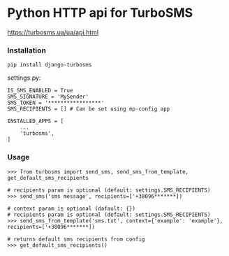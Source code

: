 # Python HTTP api for TurboSMS
https://turbosms.ua/ua/api.html

### Installation

```
pip install django-turbosms
```

settings.py:
```
IS_SMS_ENABLED = True
SMS_SIGNATURE = 'MySender'
SMS_TOKEN = '*****************'
SMS_RECIPIENTS = [] # Can be set using mp-config app

INSTALLED_APPS = [
    ...
    'turbosms',
]
```

### Usage
```
>>> from turbosms import send_sms, send_sms_from_template, get_default_sms_recipients

# recipients param is optional (default: settings.SMS_RECIPIENTS)
>>> send_sms('sms message', recipients=['+38096*******])

# context param is optional (dafault: {})
# recipients param is optional (default: settings.SMS_RECIPIENTS)
>>> send_sms_from_template('sms.txt', context={'example': 'example'}, recipients=['+38096*******])

# returns default sms recipients from config
>>> get_default_sms_recipients()
```
